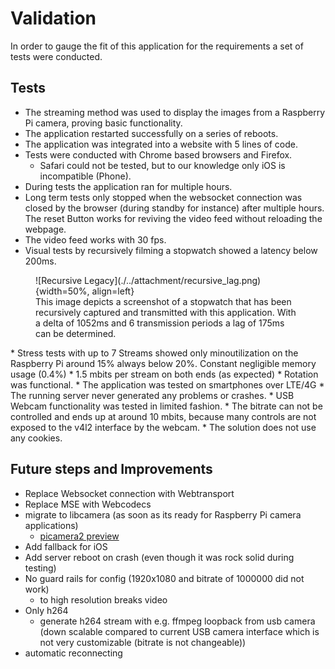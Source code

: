 # Validation

In order to gauge the fit of this application for the requirements a set of tests were conducted.
## Tests

* The streaming method was used to display the images from a Raspberry Pi camera, proving basic functionality.
* The application restarted successfully on a series of reboots.
* The application was integrated into a website with 5 lines of code.
* Tests were conducted with Chrome based browsers and Firefox.
  * Safari could not be tested, but to our knowledge only iOS is incompatible (Phone).
* During tests the application ran for multiple hours.
* Long term tests only stopped when the websocket connection was closed by the browser (during standby for instance) after multiple hours. The reset Button works for reviving the video feed without reloading the webpage.
* The video feed works with 30 fps.
* Visual tests by recursively filming a stopwatch showed a latency below 200ms.
<figure markdown>
  ![Recursive Legacy](./../attachment/recursive_lag.png){width=50%, align=left}
  <figcaption>This image depicts a screenshot of a stopwatch that has been recursively captured and transmitted with this application. With a delta of 1052ms and 6 transmission periods a lag of 175ms can be determined. </figcaption>
</figure>
* Stress tests with up to 7 Streams showed only minoutilization on the Raspberry Pi around 15% always below 20%. Constant negligible memory usage (0.4%)
* 1.5 mbits per stream on both ends (as expected)
* Rotation was functional.
* The application was tested on smartphones over LTE/4G
* The running server never generated any problems or crashes.
* USB Webcam functionality was tested in limited fashion.
  * The bitrate can not be controlled and ends up at around 10 mbits, because many controls are not exposed to the v4l2 interface by the webcam.
* The solution does not use any cookies.

## Future steps and Improvements

- Replace Websocket connection with Webtransport
- Replace MSE with Webcodecs
- migrate to libcamera (as soon as its ready for Raspberry Pi camera applications)
  - [picamera2 preview](https://www.raspberrypi.com/news/a-preview-release-of-the-picamera2-library/)
- Add fallback for iOS
- Add server reboot on crash (even though it was rock solid during testing)
- No guard rails for config (1920x1080 and bitrate of 1000000 did not work)
  - to high resolution breaks video
- Only h264 
  - generate h264 stream with e.g. ffmpeg loopback from usb camera (down scalable compared to current USB camera interface which is not very customizable (bitrate is not changeable))
- automatic reconnecting
